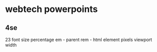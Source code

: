 # webtech powerpoints

## 4se
23
font size
 percentage
 em - parent
 rem - html element
 pixels
 viewport width

